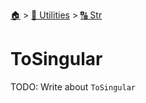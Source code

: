 <!--startTocHeader-->
[🏠](../../README.md) > [🔧 Utilities](../README.md) > [🔠 Str](README.md)
# ToSingular
<!--endTocHeader-->

TODO: Write about `ToSingular`

<!--startTocSubTopic-->
<!--endTocSubTopic-->